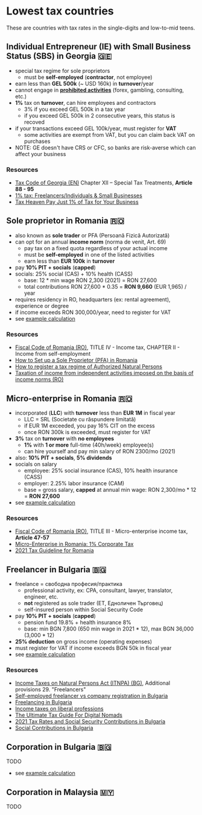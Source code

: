 # Lowest tax countries

These are countries with tax rates in the single-digits and low-to-mid teens.

## Individual Entrepreneur (IE) with Small Business Status (SBS) in Georgia 🇬🇪

- special tax regime for sole proprietors
  - must be **self-employed** (**contractor**, not employee)
- earn less than **GEL 500k** (~ USD 160k) in **turnover**/year
- cannot engage in **[prohibited activities](https://matsne.gov.ge/ka/document/view/1164635?publication=0)** (forex, gambling, consulting, etc.)
- **1%** tax on **turnover**, can hire employees and contractors
  - 3% if you exceed GEL 500k in a tax year
  - if you exceed GEL 500k in 2 consecutive years, this status is recoved
- if your transactions exceed GEL 100k/year, must register for **VAT**
  - some activities are exempt from VAT, but you can claim back VAT on purchases
- NOTE: GE doesn't have CRS or CFC, so banks are risk-averse which can affect your business

### Resources

- [Tax Code of Georgia (EN)](https://matsne.gov.ge/en/document/view/1043717?publication=152) Chapter XII – Special Tax Treatments, **Article 88 - 95**
- [1% tax: Freelancers/Individuals & Small Businesses](https://expathub.ge/tax-freelancers-individuals-small-businesses-georgia/)
- [Tax Heaven Pay Just 1% of Tax for Your Business](https://devskey.com/tax-heaven-pay-just-1-of-tax-for-your-business-register-individual-entrepreneurship-business-in-georgia/)

## Sole proprietor in Romania 🇷🇴

- also known as **sole trader** or PFA (Persoană Fizică Autorizată)
- can opt for an annual **income norm** (norma de venit, Art. 69)
  - pay tax on a fixed quota regardless of your actual income
  - must be **self-employed** in one of the listed activities
  - earn less than **EUR 100k** in **turnover**
- pay **10% PIT + socials** (**capped**)
- socials: 25% social (CAS) + 10% health (CASS)
  - base: 12 \* min wage RON 2,300 (2021) = RON 27,600
  - total contributions RON 27,600 \* 0.35 = **RON 9,660** (EUR 1,965) / year
- requires residency in RO, headquarters (ex: rental agreement), experience or degree
- if income exceeds RON 300,000/year, need to register for VAT
- see [example calculation](./example-calculations.md#sole-proprietor-in-romania-)

### Resources

- [Fiscal Code of Romania (RO)](https://static.anaf.ro/static/10/Anaf/legislatie/Cod_fiscal_norme_11022020.htm), TITLE IV - Income tax, CHAPTER II - Income from self-employment
- [How to Set up a Sole Proprietor (PFA) in Romania](https://www.letsdeel.com/blog/sole-proprietor-pfa-in-romania)
- [How to register a tax regime of Authorized Natural Persons](https://www.romania-insider.com/register-authorized-physical-person-pfa-2018)
- [Taxation of income from independent activities imposed on the basis of income norms (RO)](https://www.ceccarbusinessmagazine.ro/impozitarea-veniturilor-din-activitati-independente-impuse-pe-baza-de-norme-de-venit-a4881/)

## Micro-enterprise in Romania 🇷🇴

- incorporated (**LLC**) with **turnover** less than **EUR 1M** in fiscal year
  - LLC = SRL (Societate cu răspundere limitată)
  - if EUR 1M exceeded, you pay 16% CIT on the excess
  - once RON 300k is exceeded, must register for VAT
- **3%** tax on **turnover** with **no employees**
  - **1%** with **1 or more** full-time (40h/week) employee(s)
  - can hire yourself and pay min salary of RON 2300/mo (2021)
- also: **10% PIT + socials**, **5% dividends**
- socials on salary
  - employee: 25% social insurance (CAS), 10% health insurance (CASS)
  - employer: 2.25% labor insurance (CAM)
  - base = gross salary, **capped** at annual min wage: RON 2,300/mo \* 12 = **RON 27,600**
- see [example calculation](./example-calculations.md#micro-enterprise-in-romania-)

### Resources

- [Fiscal Code of Romania (RO)](https://static.anaf.ro/static/10/Anaf/legislatie/Cod_fiscal_norme_11022020.htm), TITLE III - Micro-enterprise income tax, **Article 47-57**
- [Micro-Enterprise in Romania: 1% Corporate Tax](https://zugimpex.com/knowledgebase/micro-enterprise-in-romania-1-corporate-tax.html)
- [2021 Tax Guideline for Romania](https://accace.com/tax-guideline-for-romania/)

## Freelancer in Bulgaria 🇧🇬

- freelance = свободна професия/практика
  - professional activity, ex: CPA, consultant, lawyer, translator, engineer, etc.
  - **not** registered as sole trader (ET, Едноличен Търговец)
  - self-insured person within Social Security Code
- pay **10% PIT + socials** (**capped**)
  - pension fund 19.8% + health insurance 8%
  - base: min BGN 7,800 (650 min wage in 2021 \* 12), max BGN 36,000 (3,000 \* 12)
- **25% deduction** on gross income (operating expenses)
- must register for VAT if income exceeds BGN 50k in fiscal year
- see [example calculation](./example-calculations.md#freelancer-in-bulgaria-)

### Resources

- [Income Taxes on Natural Persons Act (ITNPA) (BG)](https://www.lex.bg/laws/ldoc/2135538631), Additional provisions 29. "Freelancers"
- [Self-employed freelancer vs company registration in Bulgaria](https://youtu.be/NV3heKehLCw)
- [Freelancing in Bulgaria](https://www.ruskov-law.eu/bulgaria/article/freelancing.html)
- [Income taxes on liberal professions](http://www.bulgaria-tax-law.bg/taxation-liberal-professions.html)
- [The Ultimate Tax Guide For Digital Nomads](https://www.scalein.bg/resources/taxing-and-accounting/the-ultimate-tax-guide-for-digital-nomads/)
- [2021 Tax Rates and Social Security Contributions in Bulgaria](https://www.kgmp-legal.com/en/2021-tax-rates-and-social-security-contributions-in-bulgaria/)
- [Social Contributions in Bulgaria](https://www.cleiss.fr/docs/cotisations/bulgarie.html)

## Corporation in Bulgaria 🇧🇬

TODO

- see [example calculation](./example-calculations.md#corporation-in-bulgaria-)

## Corporation in Malaysia 🇲🇾

TODO
